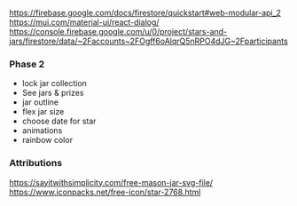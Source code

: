 https://firebase.google.com/docs/firestore/quickstart#web-modular-api_2
https://mui.com/material-ui/react-dialog/
https://console.firebase.google.com/u/0/project/stars-and-jars/firestore/data/~2Faccounts~2FOgff6oAlqrQ5nRPO4dJG~2Fparticipants


### Phase 2
* lock jar collection
* See jars & prizes
* jar outline
* flex jar size
* choose date for star
* animations
* rainbow color


### Attributions
https://sayitwithsimplicity.com/free-mason-jar-svg-file/
https://www.iconpacks.net/free-icon/star-2768.html